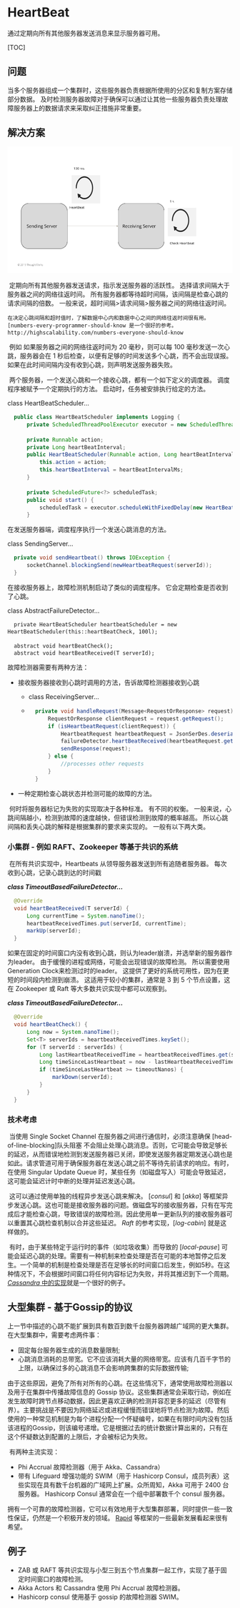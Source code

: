 # HeartBeat

通过定期向所有其他服务器发送消息来显示服务器可用。



[TOC]



## 问题

当多个服务器组成一个集群时，这些服务器负责根据所使用的分区和复制方案存储部分数据。 及时检测服务器故障对于确保可以通过让其他一些服务器负责处理故障服务器上的数据请求来采取纠正措施非常重要。



## 解决方案

![img](images/Heartbeat.png)

​		定期向所有其他服务器发送请求，指示发送服务器的活跃性。 选择请求间隔大于服务器之间的网络往返时间。 所有服务器都等待超时间隔，该间隔是检查心跳的请求间隔的倍数。 一般来说，超时间隔>请求间隔>服务器之间的网络往返时间。

```
在决定心跳间隔和超时值时，了解数据中心内和数据中心之间的网络往返时间很有用。
[numbers-every-programmer-should-know 是一个很好的参考。http://highscalability.com/numbers-everyone-should-know
```

​		例如 如果服务器之间的网络往返时间为 20 毫秒，则可以每 100 毫秒发送一次心跳，服务器会在 1 秒后检查，以便有足够的时间发送多个心跳，而不会出现误报。 如果在此时间间隔内没有收到心跳，则声明发送服务器失败。

​		两个服务器，一个发送心跳和一个接收心跳，都有一个如下定义的调度器。 调度程序被赋予一个定期执行的方法。 启动时，任务被安排执行给定的方法。

class HeartBeatScheduler…

```java
  public class HeartBeatScheduler implements Logging {
      private ScheduledThreadPoolExecutor executor = new ScheduledThreadPoolExecutor(1);
  
      private Runnable action;
      private Long heartBeatInterval;
      public HeartBeatScheduler(Runnable action, Long heartBeatIntervalMs) {
          this.action = action;
          this.heartBeatInterval = heartBeatIntervalMs;
      }
  
      private ScheduledFuture<?> scheduledTask;
      public void start() {
          scheduledTask = executor.scheduleWithFixedDelay(new HeartBeatTask(action), heartBeatInterval, heartBeatInterval, TimeUnit.MILLISECONDS);
      }
```

在发送服务器端，调度程序执行一个发送心跳消息的方法。

class SendingServer…

```java
  private void sendHeartbeat() throws IOException {
      socketChannel.blockingSend(newHeartbeatRequest(serverId));
  }
```

在接收服务器上，故障检测机制启动了类似的调度程序。 它会定期检查是否收到了心跳。

class AbstractFailureDetector…

```
  private HeartBeatScheduler heartbeatScheduler = new HeartBeatScheduler(this::heartBeatCheck, 100l);

  abstract void heartBeatCheck();
  abstract void heartBeatReceived(T serverId);
```

故障检测器需要有两种方法：

* 接收服务器接收到心跳时调用的方法，告诉故障检测器接收到心跳
  - class ReceivingServer…

  - ```java
      private void handleRequest(Message<RequestOrResponse> request) {
          RequestOrResponse clientRequest = request.getRequest();
          if (isHeartbeatRequest(clientRequest)) {
              HeartbeatRequest heartbeatRequest = JsonSerDes.deserialize(clientRequest.getMessageBodyJson(), HeartbeatRequest.class);
              failureDetector.heartBeatReceived(heartbeatRequest.getServerId());
              sendResponse(request);
          } else {
              //processes other requests
          }
      }
    ```

* 一种定期检查心跳状态并检测可能的故障的方法。

​		何时将服务器标记为失败的实现取决于各种标准。 有不同的权衡。 一般来说，心跳间隔越小，检测到故障的速度越快，但错误检测到故障的概率越高。 所以心跳间隔和丢失心跳的解释是根据集群的要求来实现的。 一般有以下两大类。



### 小集群 - 例如 RAFT、Zookeeper 等基于共识的系统

​		在所有共识实现中，Heartbeats 从领导服务器发送到所有追随者服务器。 每次收到心跳，记录心跳到达的时间戳

***class TimeoutBasedFailureDetector…***

```java
  @Override
  void heartBeatReceived(T serverId) {
      Long currentTime = System.nanoTime();
      heartbeatReceivedTimes.put(serverId, currentTime);
      markUp(serverId);
  }
```

​		如果在固定的时间窗口内没有收到心跳，则认为leader崩溃，并选举新的服务器作为leader。 由于缓慢的进程或网络，可能会出现错误的故障检测。 所以需要使用Generation Clock来检测过时的leader。 这提供了更好的系统可用性，因为在更短的时间段内检测到崩溃。 这适用于较小的集群，通常是 3 到 5 个节点设置，这在 Zookeeper 或 Raft 等大多数共识实现中都可以观察到。

***class TimeoutBasedFailureDetector…***

```java
  @Override
  void heartBeatCheck() {
      Long now = System.nanoTime();
      Set<T> serverIds = heartbeatReceivedTimes.keySet();
      for (T serverId : serverIds) {
          Long lastHeartbeatReceivedTime = heartbeatReceivedTimes.get(serverId);
          Long timeSinceLastHeartbeat = now - lastHeartbeatReceivedTime;
          if (timeSinceLastHeartbeat >= timeoutNanos) {
              markDown(serverId);
          }
      }
  }
```



### 技术考虑

​		当使用 Single Socket Channel 在服务器之间进行通信时，必须注意确保 [head-of-line-blocking]队头阻塞 不会阻止处理心跳消息。否则，它可能会导致足够长的延迟，从而错误地检测到发送服务器已关闭，即使发送服务器定期发送心跳也是如此。请求管道可用于确保服务器在发送心跳之前不等待先前请求的响应。有时，在使用 Singular Update Queue 时，某些任务（如磁盘写入）可能会导致延迟，这可能会延迟计时中断的处理并延迟发送心跳。

​		这可以通过使用单独的线程异步发送心跳来解决。 [*consul*] 和 [*akka*] 等框架异步发送心跳。这也可能是接收服务器的问题。做磁盘写的接收服务器，只有在写完成后才能检查心跳，导致错误的故障检测。因此使用单一更新队列的接收服务器可以重置其心跳检查机制以合并这些延迟。 *Raft* 的参考实现，[*log-cabin*] 就是这样做的。

​		有时，由于某些特定于运行时的事件（如垃圾收集）而导致的 [*local-pause*] 可能会延迟心跳的处理。需要有一种机制来检查处理是否在可能的本地暂停之后发生。一个简单的机制是检查处理是否在足够长的时间窗口后发生，例如5秒。在这种情况下，不会根据时间窗口将任何内容标记为失败，并将其推迟到下一个周期。 [*Cassandra* 中的实现](https://issues.apache.org/jira/browse/CASSANDRA-9183)就是一个很好的例子。







## 大型集群 - 基于Gossip的协议

​		上一节中描述的心跳不能扩展到具有数百到数千台服务器跨越广域网的更大集群。在大型集群中，需要考虑两件事：

* 固定每台服务器生成的消息数量限制;
* 心跳消息消耗的总带宽。它不应该消耗大量的网络带宽。应该有几百千字节的上限，以确保过多的心跳消息不会影响跨集群的实际数据传输;



​	    由于这些原因，避免了所有对所有的心跳。在这些情况下，通常使用故障检测器以及用于在集群中传播故障信息的 Gossip 协议。这些集群通常会采取行动，例如在发生故障时跨节点移动数据，因此更喜欢正确的检测并容忍更多的延迟（尽管有界）。主要挑战是不要因为网络延迟或进程缓慢而错误地将节点检测为故障。然后使用的一种常见机制是为每个进程分配一个怀疑编号，如果在有限时间内没有包括该进程的Gossip，则该编号递增。它是根据过去的统计数据计算出来的，只有在这个怀疑数达到配置的上限后，才会被标记为失败。

​	有两种主流实现：

* Phi Accrual 故障检测器（用于 Akka、Cassandra）
* 带有 Lifeguard 增强功能的 SWIM（用于 Hashicorp Consul，成员列表）这些实现在具有数千台机器的广域网上扩展。众所周知，Akka 可用于 2400 台服务器。 Hashicorp Consul 通常会在一个组中部署数千个 consul 服务器。

​	   拥有一个可靠的故障检测器，它可以有效地用于大型集群部署，同时提供一些一致性保证，仍然是一个积极开发的领域。 [Rapid](https://www.usenix.org/conference/atc18/presentation/suresh) 等框架的一些最新发展看起来很有希望。



## 例子

* ZAB 或 RAFT 等共识实现与小型三到五个节点集群一起工作，实现了基于固定时间窗口的故障检测。
* Akka Actors 和 Cassandra 使用 Phi Accrual 故障检测器。
* Hashicorp consul 使用基于 gossip 的故障检测器 SWIM。